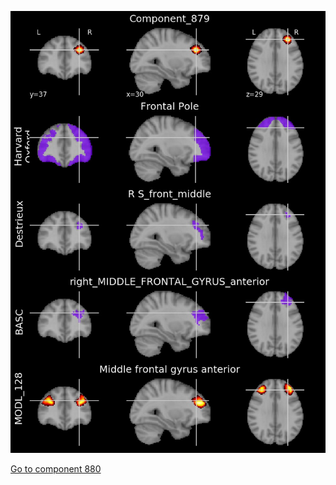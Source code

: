 


![879](preliminary/879.jpg "Component 879")

[Go to component 880](https://parietal-inria.github.io/MODL_atlas/1024/880 "Component 880")